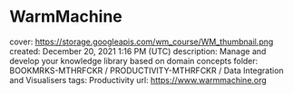 # WarmMachine

cover: https://storage.googleapis.com/wm_course/WM_thumbnail.png
created: December 20, 2021 1:16 PM (UTC)
description: Manage and develop your knowledge library based on domain concepts
folder: BOOKMRKS-MTHRFCKR / PRODUCTIVITY-MTHRFCKR / Data Integration and Visualisers
tags: Productivity
url: https://www.warmmachine.org